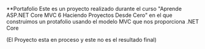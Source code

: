 **Portafolio
Este es un proyecto realizado durante el curso "Aprende ASP.NET Core MVC 6 Haciendo Proyectos Desde Cero" en el que construimos un protafolio usando el modelo MVC que nos proporciona .NET Core

(El Proyecto esta en proceso y este no es el resultado final)

